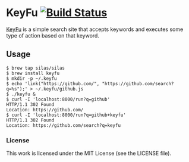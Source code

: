 # KeyFu [![Build Status](https://drone.io/github.com/silas/keyfu/status.png)](https://drone.io/github.com/silas/keyfu/latest)

[KeyFu][keyfu] is a simple search site that accepts keywords and executes some type of
action based on that keyword.

## Usage

``` console
$ brew tap silas/silas
$ brew install keyfu
$ mkdir -p ~/.keyfu
$ echo 'link("https://github.com/", "https://github.com/search?q=%s");' > ~/.keyfu/github.js
$ ./keyfu &
$ curl -I 'localhost:8000/run?q=github'
HTTP/1.1 302 Found
Location: https://github.com/
$ curl -I 'localhost:8000/run?q=github+keyfu'
HTTP/1.1 302 Found
Location: https://github.com/search?q=keyfu
```

### License

This work is licensed under the MIT License (see the LICENSE file).

[keyfu]: http://www.keyfu.com/

